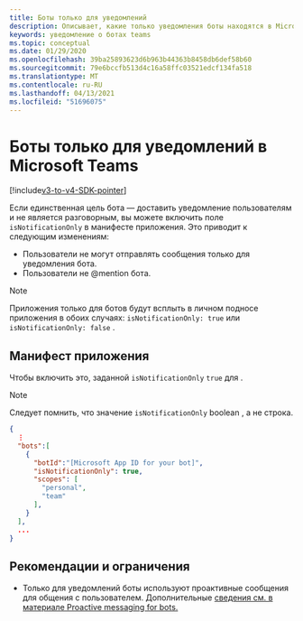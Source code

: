 ```yaml
---
title: Боты только для уведомлений
description: Описывает, какие только уведомления боты находятся в Microsoft Teams
keywords: уведомление о ботах teams
ms.topic: conceptual
ms.date: 01/29/2020
ms.openlocfilehash: 39ba25893623d6b963b44363b8458db6def58b60
ms.sourcegitcommit: 79e6bccfb513d4c16a58ffc03521edcf134fa518
ms.translationtype: MT
ms.contentlocale: ru-RU
ms.lasthandoff: 04/13/2021
ms.locfileid: "51696075"
---
```

# <a name="notification-only-bots-in-microsoft-teams"></a>Боты только для уведомлений в Microsoft Teams

[!include[v3-to-v4-SDK-pointer](~/includes/v3-to-v4-pointer-bots.md)]

Если единственная цель бота — доставить уведомление пользователям и не является разговорным, вы можете включить поле `isNotificationOnly` в манифесте приложения. Это приводит к следующим изменениям:

* Пользователи не могут отправлять сообщения только для уведомления бота.
* Пользователи не @mention бота.

> [!NOTE]
> Приложения только для ботов будут всплыть в личном подносе приложения в обоих случаях: `isNotificationOnly: true` или `isNotificationOnly: false` .

## <a name="app-manifest"></a>Манифест приложения

Чтобы включить это, заданной `isNotificationOnly` `true` для .

> [!NOTE]
> Следует помнить, что значение `isNotificationOnly` boolean , а не строка.

```json
{
  ⋮
  "bots":[
    {
      "botId":"[Microsoft App ID for your bot]",
      "isNotificationOnly": true,
      "scopes": [
        "personal",
        "team"
      ],
    }
  ],
  ...
}
```

## <a name="best-practices-and-limitations"></a>Рекомендации и ограничения

* Только для уведомлений боты используют проактивные сообщения для общения с пользователем. Дополнительные [сведения см. в материале Proactive messaging for bots.](~/resources/bot-v3/bot-conversations/bots-conv-proactive.md)
